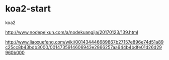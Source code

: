 # koa2-start
koa2

http://www.nodepeixun.com/a/nodekuangjia/20170123/139.html

http://www.liaoxuefeng.com/wiki/001434446689867b27157e896e74d51a89c25cc8b43bdb3000/0014735914606943e2866257aa644b4bdfe01d26d29960b000
